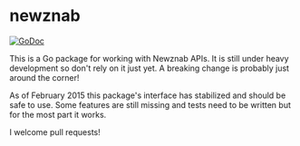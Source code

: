 newznab
=======

[![GoDoc](https://godoc.org/github.com/inhies/newznab?status.svg)](https://godoc.org/github.com/inhies/newznab)

This is a Go package for working with Newznab APIs. It is still under heavy
development so don't rely on it just yet. A breaking change is probably just
around the corner!

As of February 2015 this package's interface has stabilized and should be safe
to use. Some features are still missing and tests need to be written but for the
most part it works.

I welcome pull requests!
